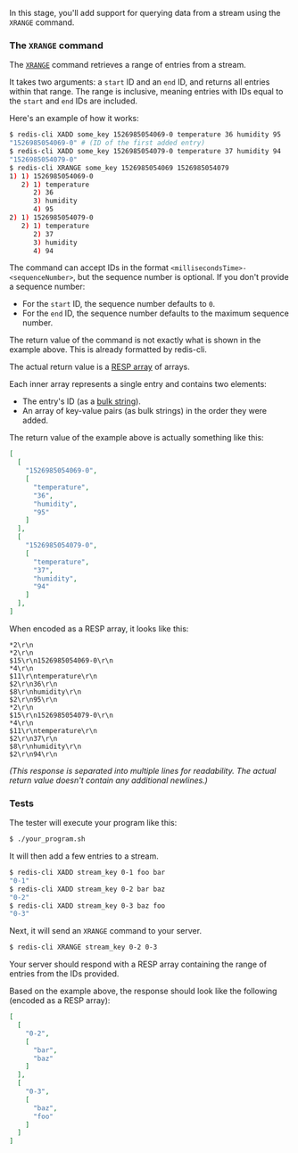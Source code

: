 In this stage, you'll add support for querying data from a stream using the `XRANGE` command.

### The `XRANGE` command

The [`XRANGE`](https://redis.io/docs/latest/commands/xrange/) command retrieves a range of entries from a stream.

It takes two arguments: a `start` ID and an `end` ID, and returns all entries within that range. The range is inclusive, meaning entries with IDs equal to the `start` and `end` IDs are included.

Here's an example of how it works:

```bash
$ redis-cli XADD some_key 1526985054069-0 temperature 36 humidity 95
"1526985054069-0" # (ID of the first added entry)
$ redis-cli XADD some_key 1526985054079-0 temperature 37 humidity 94
"1526985054079-0"
$ redis-cli XRANGE some_key 1526985054069 1526985054079
1) 1) 1526985054069-0
   2) 1) temperature
      2) 36
      3) humidity
      4) 95
2) 1) 1526985054079-0
   2) 1) temperature
      2) 37
      3) humidity
      4) 94
```

The command can accept IDs in the format `<millisecondsTime>-<sequenceNumber>`, but the sequence number is optional. If you don't provide a sequence number:

- For the `start` ID, the sequence number defaults to `0`.
- For the `end` ID, the sequence number defaults to the maximum sequence number.

The return value of the command is not exactly what is shown in the example above. This is already formatted by redis-cli.

The actual return value is a [RESP array](https://redis.io/docs/latest/develop/reference/protocol-spec/#arrays) of arrays.

Each inner array represents a single entry and contains two elements:

- The entry's ID (as a [bulk string](https://redis.io/docs/latest/develop/reference/protocol-spec/#bulk-strings)).
- An array of key-value pairs (as bulk strings) in the order they were added.

The return value of the example above is actually something like this:

```json
[
  [
    "1526985054069-0",
    [
      "temperature",
      "36",
      "humidity",
      "95"
    ]
  ],
  [
    "1526985054079-0",
    [
      "temperature",
      "37",
      "humidity",
      "94"
    ]
  ],
]
```

When encoded as a RESP array, it looks like this:

```text
*2\r\n
*2\r\n
$15\r\n1526985054069-0\r\n
*4\r\n
$11\r\ntemperature\r\n
$2\r\n36\r\n
$8\r\nhumidity\r\n
$2\r\n95\r\n
*2\r\n
$15\r\n1526985054079-0\r\n
*4\r\n
$11\r\ntemperature\r\n
$2\r\n37\r\n
$8\r\nhumidity\r\n
$2\r\n94\r\n
```
*(This response is separated into multiple lines for readability. The actual return value doesn't contain any additional newlines.)*

### Tests

The tester will execute your program like this:

```bash
$ ./your_program.sh
```

It will then add a few entries to a stream.

```bash
$ redis-cli XADD stream_key 0-1 foo bar
"0-1"
$ redis-cli XADD stream_key 0-2 bar baz
"0-2"
$ redis-cli XADD stream_key 0-3 baz foo
"0-3"
```

Next, it will send an `XRANGE` command to your server.

```bash
$ redis-cli XRANGE stream_key 0-2 0-3
```

Your server should respond with a RESP array containing the range of entries from the IDs provided. 

Based on the example above, the response should look like the following (encoded as a RESP array):

```json
[
  [
    "0-2",
    [
      "bar",
      "baz"
    ]
  ],
  [
    "0-3",
    [
      "baz",
      "foo"
    ]
  ]
]
```
